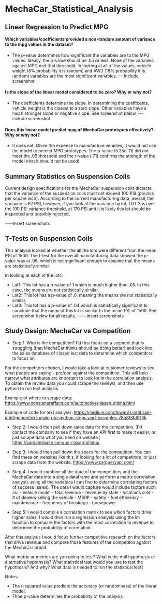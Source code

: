 # MechaCar_Statistical_Analysis

## Linear Regression to Predict MPG
#### Which variables/coefficients provided a non-random amount of variance to the mpg values in the dataset?
 - The p-value determines how significant the variables are to the MPG values. Ideally, the p-value should be .05 or less. None of the variables against MPG met that threshold. In looking at all of the values, vehicle weight (8% probability it is random) and AWD (18% probability it is random) variables are the most significant variables. 
---Include screenshot

#### Is the slope of the linear model considered to be zero? Why or why not?
- The coefficients determine the slope. In determining the coefficents, vehicle weight is the closest to a zero slope. Other variables have a much stronger slope or negative slope. See screenshot below. 
---include screenshot

#### Does this linear model predict mpg of MechaCar prototypes effectively? Why or why not?

- It does not. Given the expense to manufacture vehicles, it would not use the model to predict MPG prototypes. The p-value (5.35e-11) did not meet the .05 threshold and the r-value (.71) confirms the strength of the model (that it should not be used).

## Summary Statistics on Suspension Coils
Current design specifications for the MechaCar suspension coils dictacte that the variance of the suspension coils must not exceed 100 PSI (pounds per square inch). According to the current manufacturing data, overall, the variance is 62 PSI, however, if you look at the variance by lot, LOT 3 is over the 100 PSI variance threshold, at 170 PSI and it is likely this lot should be inspected and possibly rejected.

----Insert screenshots

## T-Tests on Suspension Coils
This analysis looked at whether the all the lots were different from the mean PSI of 1500. The t-test for the overall manufacturing data showed the p-value was at .06, which is not significant enough to assume that the means are statistically similar.

In looking at each of the lots:
 - Lot1: This lot has a p-value of 1 which is much higher than .05. In this case, the means are not statistically similar.
 - Lot2: This lot has a p-value of .6, meaning the means are not statistically similar.
 - Lot3: This lot has a p-value of .04 which is statistically significant to conclude that the mean of this lot is similar to the mean PSI of 1500. See screenshot below for all results.
-----insert screenshots

## Study Design: MechaCar vs Competition

- Step 1: Who is the competition? I'd first focus on a segment that is struggling (that MechaCar thinks should be doing better) and look into the sales database of closed lost data to determine which competitors to focus on.

For the competitors chosen, I would take a look at customer reviews to see what people are saying - pro/con against the competition. This will help narrow what attributes are important to look for in the correlation analysis. To obtain the review data you could scrape the reviews, and then use python to run text analysis. 

Example of where to scrape data: 
https://www.consumeraffairs.com/automotive/nissan_altima.html

Example of code for text analysis: https://medium.com/towards-artificial-intelligence/text-mining-in-python-steps-and-examples-78b3f8fd913b

- Step 2: I would then pull down sales data for the competition. (I'd contact the company to see if they have an API first to make it easier, or just scrape data what you need on website.) https://carsalesbase.com/us-nissan-altima/ 

- Step 3: I would then pull down the specs for the competition. You can find these on websites like this, if looking for a lot of competitors, or just scrape data from the website. https://www.carqueryapi.com/

- Step 4: I would combine all the data of the competitors and the MechaCar data into a single dataframe and perform a matrix correlation analysis using all the variables I can find to determine correlating factors of success (sales). The data I would capture would include factors such as:
        - Vehicle model
        - total revenue
        - revenue by state
        - locations sold
        - # of dealers selling the vehicle
        - MSRP 
        - safety
        - fuel efficiency
        - maintenance - frequency of breakage
        - horsepower

- Step 5: I would compile a correlation matrix to see which factors drive higher sales. I would then run a regression analysis using the lm function to compare the factors with the most correlation to revenue to determine the probability of correlation. 

After this analysis I would focus further competitive research on the factors that drive revenue and compare those features of the competiton against the MechaCar brand.

What metric or metrics are you going to test?
What is the null hypothesis or alternative hypothesis?
What statistical test would you use to test the hypothesis? And why?
What data is needed to run the statistical test?

Notes:
- The r-squared value predicts the accuracy (or randomness) of the linear model.
- Thhe p-value determines the probability of the analysis. 